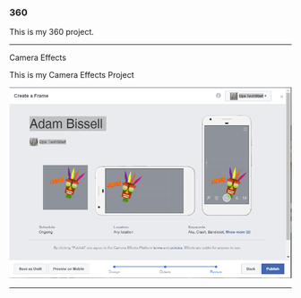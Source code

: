 ### 360

This is my 360 project. 

<script src="//360.vizor.io/scripts/embed.js" data-vizorurl="//360.vizor.io/embed/v/xd9rx" ></script>

***

Camera Effects

This is my Camera Effects Project

![Aku Aku](https://github.com/AdamBissell1/AdamBissell1.github.io/blob/master/Aku%20Aku.PNG?raw=true "Optional Title")

***
